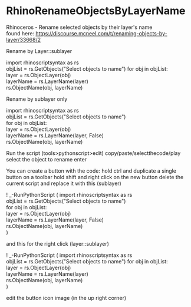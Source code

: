 # RhinoRenameObjectsByLayerName
Rhinoceros - Rename selected objects by their layer's name  
found here: https://discourse.mcneel.com/t/renaming-objects-by-layer/33668/2


Rename by Layer::sublayer

import rhinoscriptsyntax as rs  
objList = rs.GetObjects("Select objects to name") 
for obj in objList:     
    layer = rs.ObjectLayer(obj)     
    layerName = rs.LayerName(layer)     
    rs.ObjectName(obj, layerName)   
    
    
Rename by sublayer only

import rhinoscriptsyntax as rs  
objList = rs.GetObjects("Select objects to name")   
for obj in objList:   
    layer = rs.ObjectLayer(obj)   
    layerName = rs.LayerName(layer, False)  
    rs.ObjectName(obj, layerName)   
    
    
Run the script (tools>pythonscript>edit)
copy/paste/selectthecode/play
select the object to rename
enter

You can create a button with the code: hold ctrl and duplicate a single button on a toolbar
hold shift and right click on the new button delete the current script and replace it with this (sublayer)

! _-RunPythonScript (
import rhinoscriptsyntax as rs  
objList = rs.GetObjects("Select objects to name")   
for obj in objList:   
    layer = rs.ObjectLayer(obj)   
    layerName = rs.LayerName(layer, False)  
    rs.ObjectName(obj, layerName)  
)

and this for the right click (layer::sublayer)

! _-RunPythonScript (
import rhinoscriptsyntax as rs  
objList = rs.GetObjects("Select objects to name") 
for obj in objList:     
    layer = rs.ObjectLayer(obj)     
    layerName = rs.LayerName(layer)     
    rs.ObjectName(obj, layerName)   
)

edit the button icon image (in the up right corner)

